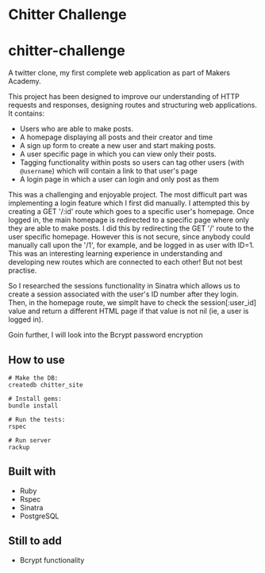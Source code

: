 Chitter Challenge
=================
# chitter-challenge

A twitter clone, my first complete web application as part of Makers Academy.

This project has been designed to improve our understanding of HTTP requests and responses, designing routes and structuring web applications. It contains:

 - Users who are able to make posts.
 - A homepage displaying all posts and their creator and time
 - A sign up form to create a new user and start making posts.
 - A user specific page in which you can view only their posts.
 - Tagging functionality within posts so users can tag other users (with `@username`) which will contain a link to that user's page
 - A login page in which a user can login and only post as them
 
This was a challenging and enjoyable project.
The most difficult part was implementing a login feature which I first did manually. I attempted this by creating a GET '/:id' route which goes to a specific user's homepage. Once logged in, the main homepage is redirected to a specific page where only they are able to make posts. I did this by redirecting the GET '/' route to the user specific homepage. However this is not secure, since anybody could manually call upon the '/1', for example, and be logged in as user with ID=1. This was an interesting learning experience in understanding and developing new routes which are connected to each other! But not best practise.

So I researched the sessions functionality in Sinatra which allows us to create a session associated with the user's ID number after they login. Then, in the homepage route, we simplt have to check the session[:user_id] value and return a different HTML page if that value is not nil (ie, a user is logged in).

Goin further, I will look into the Bcrypt password encryption

## How to use

```shell
# Make the DB:
createdb chitter_site

# Install gems:
bundle install

# Run the tests:
rspec

# Run server
rackup
```

## Built with
- Ruby
- Rspec
- Sinatra
- PostgreSQL

## Still to add
- Bcrypt functionality
